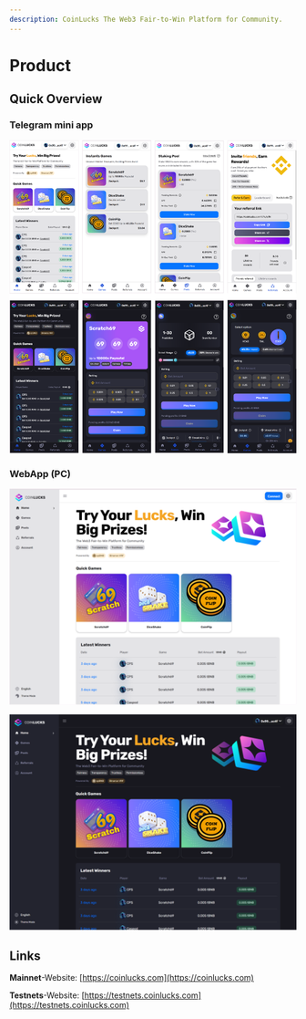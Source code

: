 ```yaml
---
description: CoinLucks The Web3 Fair-to-Win Platform for Community.
---
```


# Product

## Quick Overview

### Telegram mini app

![](../.gitbook/assets/TWA.png)

### WebApp (PC)

![](../.gitbook/assets/PC1.png)

![](../.gitbook/assets/PC2.png)


## Links

**Mainnet**-Website: [https://coinlucks.com](https://coinlucks.com)

**Testnets**-Website: [https://testnets.coinlucks.com](https://testnets.coinlucks.com)
